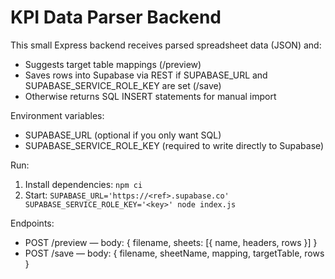 # KPI Data Parser Backend

This small Express backend receives parsed spreadsheet data (JSON) and:

- Suggests target table mappings (/preview)
- Saves rows into Supabase via REST if SUPABASE_URL and SUPABASE_SERVICE_ROLE_KEY are set (/save)
- Otherwise returns SQL INSERT statements for manual import

Environment variables:
- SUPABASE_URL (optional if you only want SQL)
- SUPABASE_SERVICE_ROLE_KEY (required to write directly to Supabase)

Run:
1. Install dependencies: `npm ci`
2. Start: `SUPABASE_URL='https://<ref>.supabase.co' SUPABASE_SERVICE_ROLE_KEY='<key>' node index.js`

Endpoints:
- POST /preview  — body: { filename, sheets: [{ name, headers, rows }] }
- POST /save     — body: { filename, sheetName, mapping, targetTable, rows }